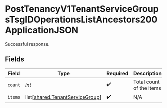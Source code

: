 # PostTenancyV1TenantServiceGroupsTsgIDOperationsListAncestors200ApplicationJSON

Successful response.


## Fields

| Field                                                                        | Type                                                                         | Required                                                                     | Description                                                                  |
| ---------------------------------------------------------------------------- | ---------------------------------------------------------------------------- | ---------------------------------------------------------------------------- | ---------------------------------------------------------------------------- |
| `count`                                                                      | *int*                                                                        | :heavy_check_mark:                                                           | Total count of the items                                                     |
| `items`                                                                      | list[[shared.TenantServiceGroup](../../models/shared/tenantservicegroup.md)] | :heavy_check_mark:                                                           | N/A                                                                          |
